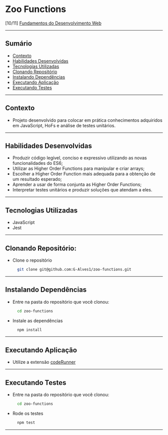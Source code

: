 # Zoo Functions
[10/11] [Fundamentos do Desenvolvimento Web](https://github.com/G-Alves1/Trybe/tree/main/01_Fundamentos-do-Desenvolvimento-Web)

---

## Sumário

- [Contexto](#contexto)
- [Habilidades Desenvolvidas](#habilidades-desenvolvidas)
- [Tecnologias Utilizadas](#tecnologias-utilizadas)
- [Clonando Repositório](#clonando-repositório)
- [Instalando Dependências](#instalando-dependências)
- [Executando Aplicação](#executando-aplicação)
- [Executando Testes](#executando-testes)

---

## Contexto

* Projeto desenvolvido para colocar em prática conhecimentos adquiridos em JavaScript, HoFs e análise de testes unitários.

---

## Habilidades Desenvolvidas

* Produzir código legível, conciso e expressivo utilizando as novas funcionalidades do ES6;
* Utilizar as Higher Order Functions para manipular e criar arrays;
* Escolher a Higher Order Function mais adequada para a obtenção de um resultado esperado;
* Aprender a usar de forma conjunta as Higher Order Functions;
* Interpretar testes unitários e produzir soluções que atendam a eles.

---

## Tecnologias Utilizadas

* JavaScript
* Jest
 
---

## Clonando Repositório:

* Clone o repositório
  ```sh
    git clone git@github.com:G-Alves1/zoo-functions.git
  ```

---

## Instalando Dependências

* Entre na pasta do repositório que você clonou:
  ```sh
    cd zoo-functions
  ```

* Instale as dependências
  ```sh
    npm install
  ```

---

## Executando Aplicação

* Utilize a extensão [codeRunner](https://marketplace.visualstudio.com/items?itemName=formulahendry.code-runner) 

---

## Executando Testes

* Entre na pasta do repositório que você clonou:
  ```sh
    cd zoo-functions
  ```

* Rode os testes
  ```sh
    npm test
  ```

---
